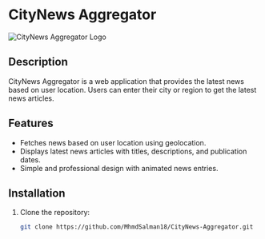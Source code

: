 # CityNews Aggregator

![CityNews Aggregator Logo](images/images/logo.png)

## Description
CityNews Aggregator is a web application that provides the latest news based on user location. Users can enter their city or region to get the latest news articles.

## Features
- Fetches news based on user location using geolocation.
- Displays latest news articles with titles, descriptions, and publication dates.
- Simple and professional design with animated news entries.

## Installation

1. Clone the repository:
   ```bash
   git clone https://github.com/MhmdSalman18/CityNews-Aggregator.git
